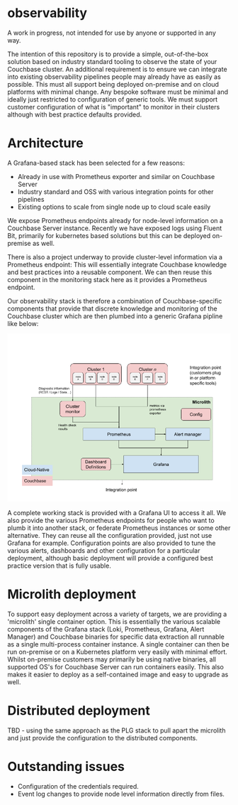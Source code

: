 # observability

A work in progress, not intended for use by anyone or supported in any way.

The intention of this repository is to provide a simple, out-of-the-box solution based on industry standard tooling to observe the state of your Couchbase cluster.
An additional requirement is to ensure we can integrate into existing observability pipelines people may already have as easily as possible.
This must all support being deployed on-premise and on cloud platforms with minimal change.
Any bespoke software must be minimal and ideally just restricted to configuration of generic tools.
We must support customer configuration of what is "important" to monitor in their clusters although with best practice defaults provided.

# Architecture

A Grafana-based stack has been selected for a few reasons:
* Already in use with Prometheus exporter and similar on Couchbase Server
* Industry standard and OSS with various integration points for other pipelines
* Existing options to scale from single node up to cloud scale easily

We expose Prometheus endpoints already for node-level information on a Couchbase Server instance.
Recently we have exposed logs using Fluent Bit, primarily for kubernetes based solutions but this can be deployed on-premise as well.

There is also a project underway to provide cluster-level information via a Prometheus endpoint:
This will essentially integrate Couchbase knowledge and best practices into a reusable component. We can then reuse this component in the monitoring stack here as it provides a Prometheus endpoint.

Our observability stack is therefore a combination of Couchbase-specific components that provide that discrete knowledge and monitoring of the Couchbase cluster which are then plumbed into a generic Grafana pipline like below:

![Overview](/images/healthcheck-blocks.png)

A complete working stack is provided with a Grafana UI to access it all.
We also provide the various Prometheus endpoints for people who want to plumb it into another stack, or federate Prometheus instances or some other alternative. They can reuse all the configuration provided, just not use Grafana for example.
Configuration points are also provided to tune the various alerts, dashboards and other configuration for a particular deployment, although basic deployment will provide a configured best practice version that is fully usable.

# Microlith deployment

To support easy deployment across a variety of targets, we are providing a 'microlith' single container option.
This is essentially the various scalable components of the Grafana stack (Loki, Prometheus, Grafana, Alert Manager) and Couchbase binaries for specific data extraction all runnable as a single multi-process container instance.
A single container can then be run on-premise or on a Kubernetes platform very easily with minimal effort.
Whilst on-premise customers may primarily be using native binaries, all supported OS's for Couchbase Server can run containers easily. This also makes it easier to deploy as a self-contained image and easy to upgrade as well.

# Distributed deployment

TBD - using the same approach as the PLG stack to pull apart the microlith and just provide the configuration to the distributed components.

# Outstanding issues

* Configuration of the credentials required.
* Event log changes to provide node level information directly from files.